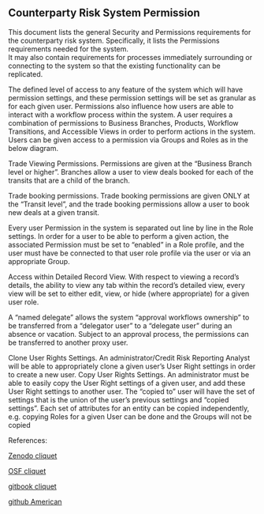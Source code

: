 ## Counterparty Risk System Permission
   
This document lists the general Security and Permissions requirements for the counterparty risk system. Specifically, it lists the Permissions requirements needed for the system.  
It may also contain requirements for processes immediately surrounding or connecting to the system so that the existing functionality can be replicated. 

The defined level of access to any feature of the system which will have permission settings, and these permission settings will be set as granular as for each given user. 
Permissions also influence how users are able to interact with a workflow process within the system. A user requires a combination of permissions to Business Branches, Products, Workflow 
Transitions, and Accessible Views in order to perform actions in the system. Users can be given access to a permission via Groups and Roles as in the below diagram. 

Trade Viewing Permissions. Permissions are given at the “Business Branch level or higher”. Branches allow a user to view deals booked for each of the transits that are a child of the branch. 

Trade booking permissions. Trade booking permissions are given ONLY at the “Transit level”, and the trade booking permissions allow a user to book new deals at a given transit.

Every user Permission in the system is separated out line by line in the Role settings. In order for a user to be able to perform a given action, the associated Permission must be set to “enabled” 
in a Role profile, and the user must have be connected to that user role profile via the user or via an appropriate Group. 

Access within Detailed Record View. With respect to viewing a record’s details, the ability to view any tab within the record’s detailed view, every view will be set to either edit, view, 
or hide (where appropriate) for a given user role.

A “named delegate” allows the system “approval workflows ownership” to be transferred from a “delegator user” to a “delegate user” during an absence or vacation. Subject to an approval process, 
the permissions can be transferred to another proxy user.

Clone User Rights Settings. An administrator/Credit Risk Reporting Analyst will be able to appropriately clone a given user’s User Right settings in order to create a new user. Copy User Rights 
Settings. An administrator must be able to easily copy the User Right settings of a given user, and add these User Right settings to another user. The “copied to” user will have the set of 
settings that is the union of the user’s previous settings and “copied settings”. Each set of attributes for an entity can be copied independently, e.g. copying Roles for a given User can be 
done and the Groups will not be copied



References:
   
   
[Zenodo cliquet](https://zenodo.org/record/4609253)
   
[OSF cliquet](https://osf.io/swbg4/download)

[gitbook cliquet](https://deripricing.gitbook.io/cliquet-option-valuation/)

[github American](https://github.com/timxiao1203/AmericanBondOption)

